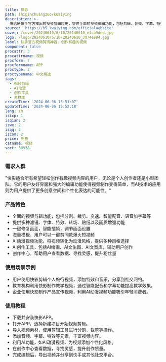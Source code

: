 ```yaml
---
title: 快影
path: shipinchuangzuo/kuaiying
description: >-
  快影是快手官方推出的视频剪辑应用，提供全面的视频编辑功能，包括剪辑、音频、字幕、特效等，旨在帮助用户轻松创作出有趣且专业的视频内容。它具备AI动漫视频功能，能够将视频转化为动漫风格，提供多种风格选择，如动漫风、国潮风、日漫风等。此外，快影还拥有AI创作工具，如AI绘画、AI文生图、AI文案库，以辅助用户进行创作。快影还提供创作中心，帮助用户查看数据、寻找灵感，以及提供强大的素材库，包括贴纸、热梗等，以提升用户的网感。
source: 'https://h5.kwaiying.com/officialWebsite'
cover: /cover/20240610/6/10/20240610_e1cb9ded.jpg
logo: /logo/20240610/6/10/20240610_3d74e984.jpg
label: 快手官方视频剪辑神器，创作有趣的视频
component: false
procattr: 3
procattrname: 视频
procform: 7
procformname: APP
proctype: 3
proctypename: 中文精选
tags:
  - 视频剪辑
  - AI动漫
  - 创作工具
  - 素材库
createTime: '2024-06-06 15:51:07'
updateTime: '2024-06-06 15:52:18'
lang: zh
isicp: 1
isqian: 2
iswx: 2
isqq: 2
iscom: 2
price: 免费
catname: 视频
sort: 30938
---
```




### 需求人群
"快影适合所有希望轻松创作有趣视频内容的用户，无论是个人创作者还是小型团队。它的用户友好界面和强大的编辑功能使得视频制作变得简单，而AI技术的应用则为用户提供了更多创意空间和个性化表达的可能性。"

### 产品特色
* 全面的视频剪辑功能，包括分割、裁剪、变速、智能配音、语音加字幕等
* 提供多种滤镜、字体、特效、转场、贴纸以及画质增强功能
* 一键修复画面，智能插帧，调节画面设置
* 海量模板，用户可以一键剪同款爆火短视频
* AI动漫视频功能，将视频转化为动漫风格，提供多种风格选择
* AI创作工具，包括AI绘画、AI文生图、AI文案库，辅助用户创作
* 创作中心，帮助用户查看数据、寻找灵感，提升粉丝量

### 使用场景示例
* 用户使用快影剪辑个人旅行视频，添加特效和音乐，分享到社交网络。
* 教育机构利用快影制作教学视频，通过智能配音和字幕功能提高教学效果。
* 企业使用快影制作产品宣传视频，利用AI动漫视频功能吸引年轻消费者。

### 使用教程
* 下载并安装快影APP。
* 打开APP，选择新建项目开始视频剪辑。
* 导入视频素材，使用剪辑工具进行分割、裁剪等操作。
* 添加音频、字幕、特效等元素，丰富视频内容。
* 利用AI功能，如AI动漫视频，为视频添加个性化风格。
* 在创作中心查看数据，寻找灵感，提升创作质量。
* 完成编辑后，导出视频并分享到快手或其他社交平台。

  
